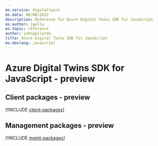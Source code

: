 ```yaml
---
ms.service: digitaltwins
ms.data: 08/08/2022
description: Reference for Azure Digital Twins SDK for JavaScript
ms.author: jgalla
ms.topic: reference
author: johngallardo
title: Azure Digital Twins SDK for JavaScript
ms.devlang: javascript
---
```

# Azure Digital Twins SDK for JavaScript - preview

## Client packages - preview
[!INCLUDE [client-packages](digital-twins-client-index.md)]
## Management packages - preview
[!INCLUDE [mgmt-packages](digital-twins-mgmt-index.md)]